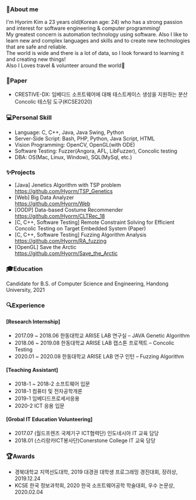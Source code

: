 ### 👋About me 
I'm Hyorim Kim a 23 years old(Korean age: 24) who has a strong passion and interest for software engineering & computer programming!    
My greatest concern is automation technology using software.
Also I like to learn new and complex languages and skills and to create new technologies that are safe and reliable.    
The world is wide and there is a lot of data, so I look forward to learning it and creating new things!    
Also I Loves travel & volunteer around the world:green_heart:

### :page_facing_up:Paper
- CRESTIVE-DX: 임베디드 소프트웨어에 대해 테스트케이스 생성을 지원하는 분산 Concolic 테스팅 도구(KCSE2020)

### :computer:Personal Skill
- Language: C, C++, Java, Java Swing, Python
- Server-Side Script: Bash, PHP, Python, Java Script, HTML
- Vision Programming: OpenCV, OpenGL(with ODE)
- Software Testing: Fuzzer(Angora, AFL, LibFuzzer), Concolic testing
- DBA: OS(Mac, Linux, Window), SQL(MySql, etc.)

### :sparkles:Projects
- [Java] Jenetics Algorithm with TSP problem<br><https://github.com/Hyorm/TSP_Genetics>
- [Web] Big Data Analyzer<br><https://github.com/Hyorm/Web>
- [OODP] Data-based Costume Recommender<br><https://github.com/Hyorm/CLTRec_18>    
- [C, C++, Software Testing] Remote Constraint Solving for Efficient Concolic Testing on Target Embedded System (Paper)
- [C, C++, Software Testing] Fuzzing Algorithm Analysis<br><https://github.com/Hyorm/RA_fuzzing>    
- [OpenGL] Save the Arctic<br><https://github.com/Hyorm/Save_the_Arctic>    

### :mortar_board:Education
Candidate for B.S. of Computer Science and Engineering, Handong University, 2021

### :mag:Experience
#### [Research Internship]
- 2017.09 ~ 2018.06 한동대학교 ARISE LAB 연구실 – JAVA Genetic Algorithm<br>
- 2018.06 ~ 2019.08 한동대학교 ARISE LAB 캡스톤 프로젝트 – Concolic Testing<br>
- 2020.01 ~ 2020.08 한동대학교 ARISE LAB 연구 인턴 – Fuzzing Algorithm<br>
#### [Teaching Assistant]
- 2018-1 ~ 2018-2 소프트웨어 입문<br>
- 2018-1 컴퓨터 및 전자공학개론<br>
- 2019-1 임베디드프로세서응용<br>
- 2020-2 ICT 응용 입문<br>
#### [Grobal IT Education Volunteering]
- 2017.07 (월드프렌즈 국제기구 ICT협력단) 인도네시아 IT 교육 담당<br>
- 2018.01 (스리랑카ICT봉사단)Conerstone College IT 교육 담당

### :trophy:Awards
- 경북대학교 지역선도대학, 2019 대경권 대학생 프로그래밍 경진대회, 장려상, 2019.12.24<br>
- KCSE 한국 정보과학회, 2020 한국 소프트웨어공학 학술대회, 우수 논문상, 2020.02.04<br>
